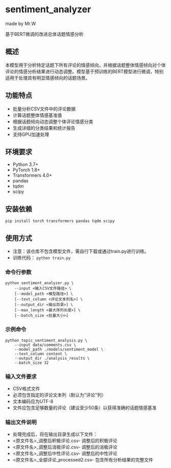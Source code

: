 # sentiment_analyzer
made by Mr.W

基于BERT微调的改进总体话题情感分析

## 概述
本模型用于分析特定话题下所有评论的情感倾向，并根据话题整体情感倾向对个体评论的情感分析结果进行动态调整。模型基于预训练的BERT模型进行微调，特别适用于处理具有明显情感倾向的话题场景。

## 功能特点
- 批量分析CSV文件中的评论数据
- 计算话题整体情感基准值
- 根据话题倾向动态调整个体评论情感分类
- 生成详细的分类结果和统计报告
- 支持GPU加速处理

## 环境要求
  - Python 3.7+  
  - PyTorch 1.8+  
  - Transformers 4.0+  
  - pandas  
  - tqdm  
  - scipy  


## 安装依赖
`pip install torch transformers pandas tqdm scipy`

## 使用方式
- 注意：该仓库不包含模型文件，需自行下载或通过train.py进行训练。
- 训练代码：
`python train.py`

### 命令行参数
```
python sentiment_analyzer.py \
    --input <输入CSV文件路径> \ 
    [--model_path <模型路径>] \
    [--text_column <评论文本列名>] \
    [--output_dir <输出目录>] \
    [--max_length <最大序列长度>] \
    [--batch_size <批量大小>]
```
### 示例命令
```
python topic_sentiment_analysis.py \
    --input data/comments.csv \
    --model_path ./models/sentiment_model \
    --text_column content \
    --output_dir ./analysis_results \
    --batch_size 32
```
### 输入文件要求  
- CSV格式文件  
- 必须包含指定的评论文本列（默认为"评论"列）  
- 文本编码应为UTF-8  
- 文件应包含足够数量的评论（建议至少50条）以获得准确的话题情感基准  

### 输出文件说明  
- 处理完成后，将在输出目录生成以下文件：  
- <原文件名>_调整后积极评论.csv- 调整后的积极评论  
- <原文件名>_调整后消极评论.csv- 调整后的消极评论  
- <原文件名>_调整后中性评论.csv- 调整后的中性评论  
- <原文件名>_全部评论_processed2.csv- 包含所有分析结果的完整文件  
